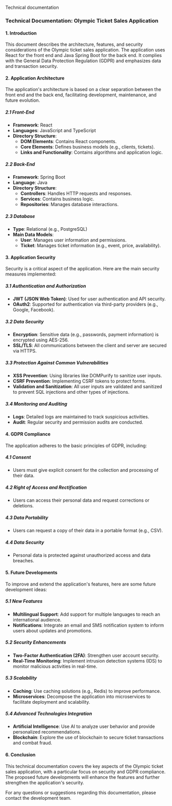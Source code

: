 Technical documentation 

### Technical Documentation: Olympic Ticket Sales Application

#### 1. Introduction
This document describes the architecture, features, and security considerations of the Olympic ticket sales application. The application uses React for the front end and Java Spring Boot for the back end. It complies with the General Data Protection Regulation (GDPR) and emphasizes data and transaction security.

#### 2. Application Architecture
The application's architecture is based on a clear separation between the front end and the back end, facilitating development, maintenance, and future evolution.

##### 2.1 Front-End
- **Framework**: React
- **Languages**: JavaScript and TypeScript
- **Directory Structure**:
  - **DOM Elements**: Contains React components.
  - **Core Elements**: Defines business models (e.g., clients, tickets).
  - **Links and Functionality**: Contains algorithms and application logic.

##### 2.2 Back-End
- **Framework**: Spring Boot
- **Language**: Java
- **Directory Structure**:
  - **Controllers**: Handles HTTP requests and responses.
  - **Services**: Contains business logic.
  - **Repositories**: Manages database interactions.

##### 2.3 Database
- **Type**: Relational (e.g., PostgreSQL)
- **Main Data Models**:
  - **User**: Manages user information and permissions.
  - **Ticket**: Manages ticket information (e.g., event, price, availability).

#### 3. Application Security
Security is a critical aspect of the application. Here are the main security measures implemented:

##### 3.1 Authentication and Authorization
- **JWT (JSON Web Token)**: Used for user authentication and API security.
- **OAuth2**: Supported for authentication via third-party providers (e.g., Google, Facebook).

##### 3.2 Data Security
- **Encryption**: Sensitive data (e.g., passwords, payment information) is encrypted using AES-256.
- **SSL/TLS**: All communications between the client and server are secured via HTTPS.

##### 3.3 Protection Against Common Vulnerabilities
- **XSS Prevention**: Using libraries like DOMPurify to sanitize user inputs.
- **CSRF Prevention**: Implementing CSRF tokens to protect forms.
- **Validation and Sanitization**: All user inputs are validated and sanitized to prevent SQL injections and other types of injections.

##### 3.4 Monitoring and Auditing
- **Logs**: Detailed logs are maintained to track suspicious activities.
- **Audit**: Regular security and permission audits are conducted.

#### 4. GDPR Compliance
The application adheres to the basic principles of GDPR, including:

##### 4.1 Consent
- Users must give explicit consent for the collection and processing of their data.

##### 4.2 Right of Access and Rectification
- Users can access their personal data and request corrections or deletions.

##### 4.3 Data Portability
- Users can request a copy of their data in a portable format (e.g., CSV).

##### 4.4 Data Security
- Personal data is protected against unauthorized access and data breaches.

#### 5. Future Developments
To improve and extend the application's features, here are some future development ideas:

##### 5.1 New Features
- **Multilingual Support**: Add support for multiple languages to reach an international audience.
- **Notifications**: Integrate an email and SMS notification system to inform users about updates and promotions.

##### 5.2 Security Enhancements
- **Two-Factor Authentication (2FA)**: Strengthen user account security.
- **Real-Time Monitoring**: Implement intrusion detection systems (IDS) to monitor malicious activities in real-time.

##### 5.3 Scalability
- **Caching**: Use caching solutions (e.g., Redis) to improve performance.
- **Microservices**: Decompose the application into microservices to facilitate deployment and scalability.

##### 5.4 Advanced Technologies Integration
- **Artificial Intelligence**: Use AI to analyze user behavior and provide personalized recommendations.
- **Blockchain**: Explore the use of blockchain to secure ticket transactions and combat fraud.

#### 6. Conclusion
This technical documentation covers the key aspects of the Olympic ticket sales application, with a particular focus on security and GDPR compliance. The proposed future developments will enhance the features and further strengthen the application's security.

For any questions or suggestions regarding this documentation, please contact the development team.


